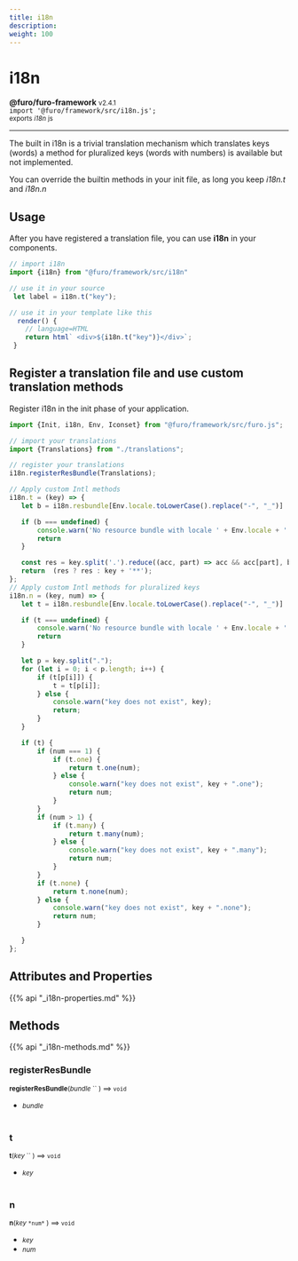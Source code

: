 ```yaml
---
title: i18n
description: 
weight: 100
---
```


# i18n

**@furo/furo-framework** <small>v2.4.1</small>
<br>`import '@furo/framework/src/i18n.js';`<small>
<br>exports *i18n* js</small>


****

The built in i18n is a trivial translation mechanism which translates keys (words)
a method for pluralized keys (words with numbers) is available but not implemented.

You can override the builtin methods in your init file, as long you keep *i18n.t* and *i18n.n*


## Usage
After you have registered a translation file, you can use **i18n** in your components.


```javascript
// import i18n
import {i18n} from "@furo/framework/src/i18n"

// use it in your source
 let label = i18n.t("key");

// use it in your template like this
  render() {
    // language=HTML
    return html` <div>${i18n.t("key")}</div>`;
 }

```

## Register a translation file and use custom translation methods
Register i18n in the init phase of your application.

```javascript
import {Init, i18n, Env, Iconset} from "@furo/framework/src/furo.js";

// import your translations
import {Translations} from "./translations";

// register your translations
i18n.registerResBundle(Translations);

// Apply custom Intl methods
i18n.t = (key) => {
   let b = i18n.resbundle[Env.locale.toLowerCase().replace("-", "_")] || i18n.resbundle['de_ch'];

   if (b === undefined) {
       console.warn('No resource bundle with locale ' + Env.locale + ' exists.');
       return
   }

   const res = key.split('.').reduce((acc, part) => acc && acc[part], b);
   return  (res ? res : key + '**');
};
// Apply custom Intl methods for pluralized keys
i18n.n = (key, num) => {
   let t = i18n.resbundle[Env.locale.toLowerCase().replace("-", "_")] || i18n.resbundle['de_ch'];

   if (t === undefined) {
       console.warn('No resource bundle with locale ' + Env.locale + ' exists.');
       return
   }

   let p = key.split(".");
   for (let i = 0; i < p.length; i++) {
       if (t[p[i]]) {
           t = t[p[i]];
       } else {
           console.warn("key does not exist", key);
           return;
       }
   }

   if (t) {
       if (num === 1) {
           if (t.one) {
               return t.one(num);
           } else {
               console.warn("key does not exist", key + ".one");
               return num;
           }
       }
       if (num > 1) {
           if (t.many) {
               return t.many(num);
           } else {
               console.warn("key does not exist", key + ".many");
               return num;
           }
       }
       if (t.none) {
           return t.none(num);
       } else {
           console.warn("key does not exist", key + ".none");
           return num;
       }

   }
};

```

## Attributes and Properties
{{% api "_i18n-properties.md" %}}








## Methods
{{% api "_i18n-methods.md" %}}


### **registerResBundle**
<small>**registerResBundle**(*bundle* `` ) ⟹ `void`</small>



- <small>*bundle* </small>
<br><br>

### **t**
<small>**t**(*key* `` ) ⟹ `void`</small>



- <small>*key* </small>
<br><br>

### **n**
<small>**n**(*key* `` *num* `` ) ⟹ `void`</small>



- <small>*key* </small>
- <small>*num* </small>
<br><br>
